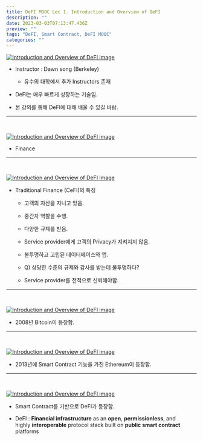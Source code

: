 ```yaml
---
title: DeFI MOOC Lec 1. Introduction and Overview of DeFI
description: ""
date: 2023-03-03T07:13:47.436Z
preview: ""
tags: "DeFI, Smart Contract, DeFI MOOC"
categories: ""
---
```


[![Introduction and Overview of DeFI image](https://slid-users-assets-v1-seoul.s3.ap-northeast-2.amazonaws.com/public/capture_images/929e1436a8204156a5435a850731c8c0/51895a9f-7c56-43c7-9a25-d63f14249927.png)](https://app.slid.cc/vdocs/929e1436a8204156a5435a850731c8c0?v=a1e04c0546b64a5f833c86abb906e134&start=28.737236952316284)

- Instructor : Dawn song (Berkeley)

  - 유수의 대학에서 추가 Instructors 존재

- DeFI는 매우 빠르게 성장하는 기술임.

- 본 강의를 통해 DeFI에 대해 배울 수 있길 바람.

---


‏‏‎ ‎

[![Introduction and Overview of DeFI image](https://slid-users-assets-v1-seoul.s3.ap-northeast-2.amazonaws.com/public/capture_images/929e1436a8204156a5435a850731c8c0/3c68f3ae-a7e2-4c08-b1fb-59bf315c6345.png)](https://app.slid.cc/vdocs/929e1436a8204156a5435a850731c8c0?v=a1e04c0546b64a5f833c86abb906e134&start=38.67482998664856)

- Finance

---


‏‏‎ ‎

[![Introduction and Overview of DeFI image](https://slid-users-assets-v1-seoul.s3.ap-northeast-2.amazonaws.com/public/capture_images/929e1436a8204156a5435a850731c8c0/ef551b29-d07e-4788-83e2-334efecfd008.png)](https://app.slid.cc/vdocs/929e1436a8204156a5435a850731c8c0?v=a1e04c0546b64a5f833c86abb906e134&start=266.57112401525876)

- Traditional Finance (CeFI)의 특징

  - 고객의 자산을 지니고 있음.

  - 중간자 역할을 수행.

  - 다양한 규제를 받음.

  - Service provider에게 고객의 Privacy가 지켜지지 않음.

  - 불투명하고 고립된 데이터베이스와 앱.

  - Q) 상당한 수준의 규제와 감사를 받는데 불투명하다?

  - Service provider를 전적으로 신뢰해야함.

---


‏‏‎ ‎

[![Introduction and Overview of DeFI image](https://slid-users-assets-v1-seoul.s3.ap-northeast-2.amazonaws.com/public/capture_images/929e1436a8204156a5435a850731c8c0/0bdd4889-2614-435b-ab15-54a78a89df07.png)](https://app.slid.cc/vdocs/929e1436a8204156a5435a850731c8c0?v=a1e04c0546b64a5f833c86abb906e134&start=321.4327109141693)

- 2008년 Bitcoin이 등장함.

---


‏‏‎ ‎

[![Introduction and Overview of DeFI image](https://slid-users-assets-v1-seoul.s3.ap-northeast-2.amazonaws.com/public/capture_images/929e1436a8204156a5435a850731c8c0/52d7035b-6a52-49e0-b537-63ca603e7e05.png)](https://app.slid.cc/vdocs/929e1436a8204156a5435a850731c8c0?v=a1e04c0546b64a5f833c86abb906e134&start=377.2294159599457)

- 2013년에 Smart Contract 기능을 가진 Ethereum이 등장함.

---


‏‏‎ ‎

[![Introduction and Overview of DeFI image](https://slid-users-assets-v1-seoul.s3.ap-northeast-2.amazonaws.com/public/capture_images/929e1436a8204156a5435a850731c8c0/bd915584-f5f4-48c6-abd1-e958218183ab.png)](https://app.slid.cc/vdocs/929e1436a8204156a5435a850731c8c0?v=a1e04c0546b64a5f833c86abb906e134&start=400.28089982452394)

- Smart Contract를 기반으로 DeFI가 등장함.

- DeFI : **Financial infrastructure** as an **open**, **permissionless**, and highly **interoperable** protocol stack built on **public smart contract** platforms


‏‏‎ ‎


‏‏‎ ‎
